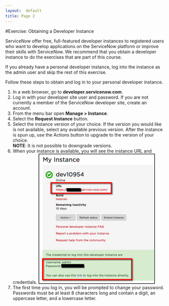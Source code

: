 ```yaml
---
layout:  default
title: Page 2
---
```

#Exercise:  Obtaining a Developer Instance

ServiceNow offer free, full-featured developer instances to registered users who want to develop applications on the ServiceNow platform or improve their skills with ServiceNow.  We recommend that you obtain a developer instance to do the exercises that are part of this course.

If you already have a personal developer instance, log into the instance as the admin user and skip the rest of this exercise.

Follow these steps to obtain and log in to your personal developer instance. 
 
1.	In a web browser, go to **developer.servicenow.com**.
2.	Log in with your developer site user and password.  If you are not currently a member of the ServiceNow developer site, create an account.
3.	From the menu bar open **Manage > Instance**.
4.	Select the **Request Instance** button.
5.	Select the instance version of your choice.  If the version you would like is not available, select any available previous version.  After the instance is spun up, use the Actions button to upgrade to the version of your choice.  
			**NOTE**:  It is not possible to downgrade versions.
6.	When your instance is available, you will see the instance URL and credentials.
![](Images/GetDevInstance.png)
7. The first time you log in, you will be prompted to change your password.  Passwords must be at least 8 characters long and contain a digit, an uppercase letter, and a lowercase letter.

